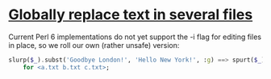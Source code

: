 [1]: https://rosettacode.org/wiki/Globally_replace_text_in_several_files

# [Globally replace text in several files][1]

Current Perl 6 implementations do not yet support the -i flag for editing files in place, so we roll our own (rather unsafe) version:

```raku
slurp($_).subst('Goodbye London!', 'Hello New York!', :g) ==> spurt($_)
    for <a.txt b.txt c.txt>;
```